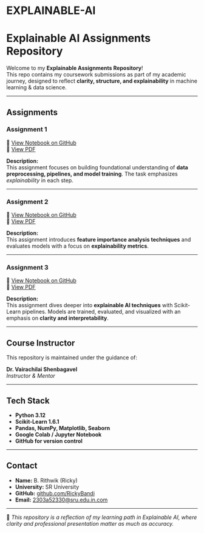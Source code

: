 # EXPLAINABLE-AI
# Explainable AI Assignments Repository

Welcome to my **Explainable Assignments Repository**!  
This repo contains my coursework submissions as part of my academic journey, designed to reflect **clarity, structure, and explainability** in machine learning & data science.

---

## Assignments

### Assignment 1
🔗 [View Notebook on GitHub](https://github.com/RickyBandi/EXPLAINABLE-AI/blob/main/Assignment_1.ipynb)  
📄 [View PDF](https://github.com/RickyBandi/EXPLAINABLE-AI/blob/main/PDF/Assignment-1.pdf)

**Description:**  
This assignment focuses on building foundational understanding of **data preprocessing, pipelines, and model training**. The task emphasizes *explainability* in each step.

---

### Assignment 2
🔗 [View Notebook on GitHub](https://github.com/RickyBandi/EXPLAINABLE-AI/blob/main/Assignment_2.ipynb)  
📄 [View PDF](https://github.com/RickyBandi/EXPLAINABLE-AI/blob/main/PDF/Assignment-2.pdf)

**Description:**  
This assignment introduces **feature importance analysis techniques** and evaluates models with a focus on **explainability metrics**.

---

### Assignment 3
🔗 [View Notebook on GitHub](https://github.com/RickyBandi/EXPLAINABLE-AI/blob/main/Assignment_3.ipynb)  
📄 [View PDF](https://github.com/RickyBandi/EXPLAINABLE-AI/blob/main/Assignment-3.pdf)

**Description:**  
This assignment dives deeper into **explainable AI techniques** with Scikit-Learn pipelines. Models are trained, evaluated, and visualized with an emphasis on **clarity and interpretability**.

---

## Course Instructor
This repository is maintained under the guidance of:

**Dr. Vairachilai Shenbagavel**  
*Instructor & Mentor*

---

## Tech Stack
- **Python 3.12**
- **Scikit-Learn 1.6.1**  
- **Pandas, NumPy, Matplotlib, Seaborn**  
- **Google Colab / Jupyter Notebook**  
- **GitHub for version control**  

---

## Contact
- **Name:** B. Rithwik (Ricky)  
- **University:** SR University  
- **GitHub:** [github.com/RickyBandi](https://github.com/RickyBandi)  
- **Email:** 2303a52330@sru.edu.in.com  

---

🚀 *This repository is a reflection of my learning path in Explainable AI, where clarity and professional presentation matter as much as accuracy.*  
